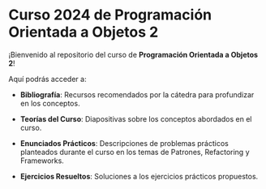 # Curso 2024 de **Programación Orientada a Objetos 2**

¡Bienvenido al repositorio del curso de **Programación Orientada a Objetos 2**!

Aquí podrás acceder a:

- **Bibliografía**: Recursos recomendados por la cátedra para profundizar en los conceptos.
  
- **Teorías del Curso**: Diapositivas sobre los conceptos abordados en el curso.

- **Enunciados Prácticos**: Descripciones de problemas prácticos planteados durante el curso en los temas de Patrones, Refactoring y Frameworks.

- **Ejercicios Resueltos**: Soluciones a los ejercicios prácticos propuestos.

